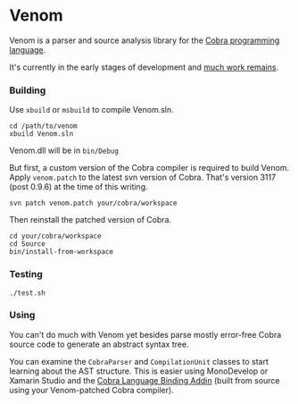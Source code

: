 # Venom #

Venom is a parser and source analysis library for the
[Cobra programming language](http://cobra-language.com).

It's currently in the early stages of development and
[much work remains](https://trello.com/b/dba3s63o/venom).

### Building ###

Use `xbuild` or `msbuild` to compile Venom.sln.

    cd /path/to/venom
    xbuild Venom.sln

Venom.dll will be in `bin/Debug`

But first, a custom version of the Cobra compiler is required to build Venom.
Apply `venom.patch` to the latest svn version of Cobra. That's version 3117
(post 0.9.6) at the time of this writing.

    svn patch venom.patch your/cobra/workspace

Then reinstall the patched version of Cobra.

    cd your/cobra/workspace
    cd Source
    bin/install-from-workspace


### Testing ###

    ./test.sh


### Using ###

You can't do much with Venom yet besides parse mostly error-free Cobra source
code to generate an abstract syntax tree.

You can examine the `CobraParser` and `CompilationUnit` classes to start
learning about the AST structure.  This is easier using MonoDevelop or Xamarin
Studio and the [Cobra Language Binding Addin](https://github.com/ramon-rocha/MonoDevelop.CobraBinding/)
(built from source using your Venom-patched Cobra compiler).
